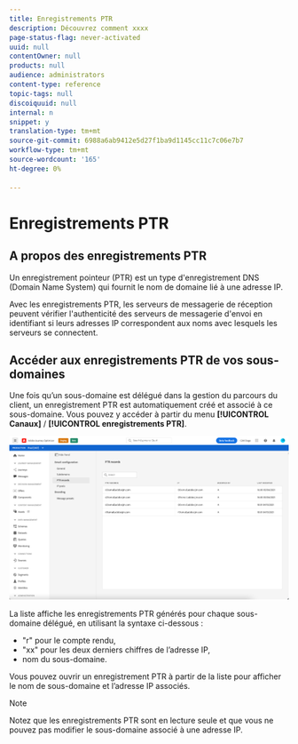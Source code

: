 ```yaml
---
title: Enregistrements PTR
description: Découvrez comment xxxx
page-status-flag: never-activated
uuid: null
contentOwner: null
products: null
audience: administrators
content-type: reference
topic-tags: null
discoiquuid: null
internal: n
snippet: y
translation-type: tm+mt
source-git-commit: 6988a6ab9412e5d27f1ba9d1145cc11c7c06e7b7
workflow-type: tm+mt
source-wordcount: '165'
ht-degree: 0%

---
```



# Enregistrements PTR

## A propos des enregistrements PTR

Un enregistrement pointeur (PTR) est un type d&#39;enregistrement DNS (Domain Name System) qui fournit le nom de domaine lié à une adresse IP.

Avec les enregistrements PTR, les serveurs de messagerie de réception peuvent vérifier l&#39;authenticité des serveurs de messagerie d&#39;envoi en identifiant si leurs adresses IP correspondent aux noms avec lesquels les serveurs se connectent.

## Accéder aux enregistrements PTR de vos sous-domaines

Une fois qu’un sous-domaine est délégué dans la gestion du parcours du client, un enregistrement PTR est automatiquement créé et associé à ce sous-domaine. Vous pouvez y accéder à partir du menu **[!UICONTROL Canaux]** / **[!UICONTROL enregistrements PTR]**.

![](../assets/ptr-records.png)

La liste affiche les enregistrements PTR générés pour chaque sous-domaine délégué, en utilisant la syntaxe ci-dessous :

* &quot;r&quot; pour le compte rendu,
* &quot;xx&quot; pour les deux derniers chiffres de l’adresse IP,
* nom du sous-domaine.

Vous pouvez ouvrir un enregistrement PTR à partir de la liste pour afficher le nom de sous-domaine et l’adresse IP associés.

>[!NOTE]
>
>Notez que les enregistrements PTR sont en lecture seule et que vous ne pouvez pas modifier le sous-domaine associé à une adresse IP.
